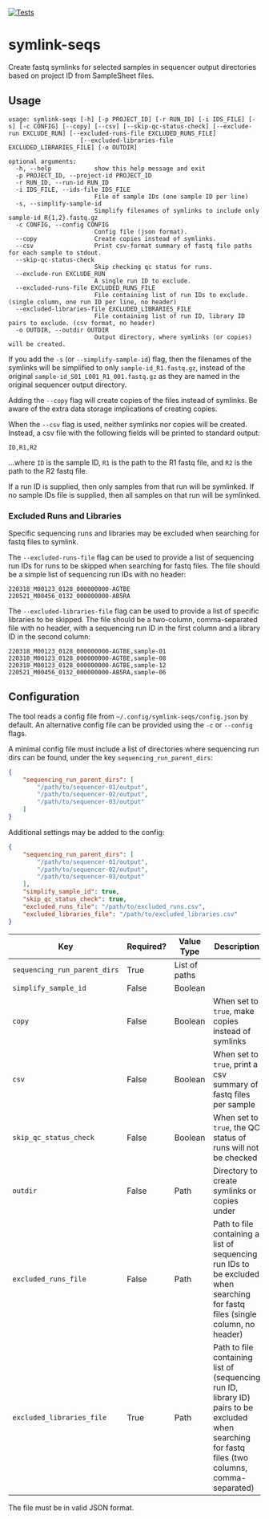 [![Tests](https://github.com/BCCDC-PHL/symlink-seqs/actions/workflows/tests.yml/badge.svg)](https://github.com/BCCDC-PHL/symlink-seqs/actions/workflows/tests.yml)

# symlink-seqs

Create fastq symlinks for selected samples in sequencer output directories based on project ID from SampleSheet files.

## Usage

```
usage: symlink-seqs [-h] [-p PROJECT_ID] [-r RUN_ID] [-i IDS_FILE] [-s] [-c CONFIG] [--copy] [--csv] [--skip-qc-status-check] [--exclude-run EXCLUDE_RUN] [--excluded-runs-file EXCLUDED_RUNS_FILE]
                    [--excluded-libraries-file EXCLUDED_LIBRARIES_FILE] [-o OUTDIR]

optional arguments:
  -h, --help            show this help message and exit
  -p PROJECT_ID, --project-id PROJECT_ID
  -r RUN_ID, --run-id RUN_ID
  -i IDS_FILE, --ids-file IDS_FILE
                        File of sample IDs (one sample ID per line)
  -s, --simplify-sample-id
                        Simplify filenames of symlinks to include only sample-id_R{1,2}.fastq.gz
  -c CONFIG, --config CONFIG
                        Config file (json format).
  --copy                Create copies instead of symlinks.
  --csv                 Print csv-format summary of fastq file paths for each sample to stdout.
  --skip-qc-status-check
                        Skip checking qc status for runs.
  --exclude-run EXCLUDE_RUN
                        A single run ID to exclude.
  --excluded-runs-file EXCLUDED_RUNS_FILE
                        File containing list of run IDs to exclude. (single column, one run ID per line, no header)
  --excluded-libraries-file EXCLUDED_LIBRARIES_FILE
                        File containing list of run ID, library ID pairs to exclude. (csv format, no header)
  -o OUTDIR, --outdir OUTDIR
                        Output directory, where symlinks (or copies) will be created.
```

If you add the `-s` (or `--simplify-sample-id`) flag, then the filenames of the symlinks will be simplified to only `sample-id_R1.fastq.gz`, instead of 
the original `sample-id_S01_L001_R1_001.fastq.gz` as they are named in the original sequencer output directory.

Adding the `--copy` flag will create copies of the files instead of symlinks. Be aware of the extra data storage implications of creating copies.

When the `--csv` flag is used, neither symlinks nor copies will be created. Instead, a csv file with the following fields will be printed to standard output:

```
ID,R1,R2
```

...where `ID` is the sample ID, `R1` is the path to the R1 fastq file, and `R2` is the path to the R2 fastq file.

If a run ID is supplied, then only samples from that run will be symlinked. If no sample IDs file is supplied, then all samples on that run will be symlinked.

### Excluded Runs and Libraries

Specific sequencing runs and libraries may be excluded when searching for fastq files to symlink.

The `--excluded-runs-file` flag can be used to provide a list of sequencing run IDs for runs to be skipped when searching for fastq files.
The file should be a simple list of sequencing run IDs with no header:

```
220318_M00123_0128_000000000-AGTBE
220521_M00456_0132_000000000-AB5RA
```

The `--excluded-libraries-file` flag can be used to provide a list of specific libraries to be skipped. The file should be a two-column, comma-separated file with no header,
with a sequencing run ID in the first column and a library ID in the second column:

```
220318_M00123_0128_000000000-AGTBE,sample-01
220318_M00123_0128_000000000-AGTBE,sample-08
220318_M00123_0128_000000000-AGTBE,sample-12
220521_M00456_0132_000000000-AB5RA,sample-06
```

## Configuration

The tool reads a config file from `~/.config/symlink-seqs/config.json` by default. An alternative config file can be provided using the `-c` or `--config` flags.

A minimal config file must include a list of directories where sequencing run dirs can be found, under the key `sequencing_run_parent_dirs`:

```json
{
	"sequencing_run_parent_dirs": [
		"/path/to/sequencer-01/output",
		"/path/to/sequencer-02/output",
		"/path/to/sequencer-03/output"
	]
}
```

Additional settings may be added to the config:

```json
{
	"sequencing_run_parent_dirs": [
		"/path/to/sequencer-01/output",
		"/path/to/sequencer-02/output",
		"/path/to/sequencer-03/output"
	],
	"simplify_sample_id": true,
	"skip_qc_status_check": true,
	"excluded_runs_file": "/path/to/excluded_runs.csv",
	"excluded_libraries_file": "/path/to/excluded_libraries.csv"
}
```

| Key                          | Required? | Value Type    | Description |
|------------------------------|-----------|---------------|-------------|
| `sequencing_run_parent_dirs` | True      | List of paths |             |
| `simplify_sample_id`         | False     | Boolean       |             |
| `copy`                       | False     | Boolean       | When set to `true`, make copies instead of symlinks               |
| `csv`                        | False     | Boolean       | When set to `true`, print a csv summary of fastq files per sample |
| `skip_qc_status_check`       | False     | Boolean       | When set to `true`, the QC status of runs will not be checked     |
| `outdir`                     | False     | Path          | Directory to create symlinks or copies under                      |
| `excluded_runs_file`         | False     | Path          | Path to file containing a list of sequencing run IDs to be excluded when searching for fastq files (single column, no header) |
| `excluded_libraries_file`    | True      | Path          | Path to file containing list of (sequencing run ID, library ID) pairs to be excluded when searching for fastq files (two columns, comma-separated) |

The file must be in valid JSON format.

